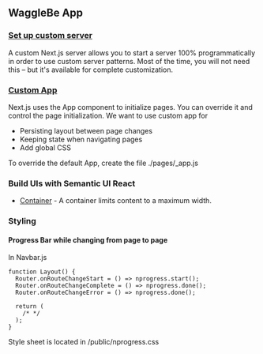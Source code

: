 ## WaggleBe App


### [Set up custom server](https://nextjs.org/docs/advanced-features/custom-server)

A custom Next.js server allows you to start a server 100% programmatically in order to use custom server patterns. Most of the time, you will not need this – but it's available for complete customization.

### [Custom App](https://nextjs.org/docs/advanced-features/custom-app)

Next.js uses the App component to initialize pages. You can override it and control the page initialization. We want to use custom app for

- Persisting layout between page changes
- Keeping state when navigating pages
- Add global CSS

To override the default App, create the file ./pages/_app.js

### Build UIs with Semantic UI React
- [Container](https://react.semantic-ui.com/elements/container/) - A container limits content to a maximum width.

### Styling
#### Progress Bar while changing from page to page
In Navbar.js<br/>
```
function Layout() {
  Router.onRouteChangeStart = () => nprogress.start();
  Router.onRouteChangeComplete = () => nprogress.done();
  Router.onRouteChangeError = () => nprogress.done();

  return (
    /* */
  );
}

```
Style sheet is located in /public/nprogress.css